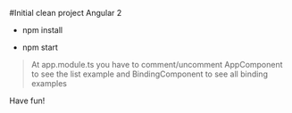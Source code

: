 #Initial clean project Angular 2

- npm install

- npm start

> At app.module.ts you have to comment/uncomment AppComponent to see the list example and BindingComponent to see all binding examples


Have fun!
